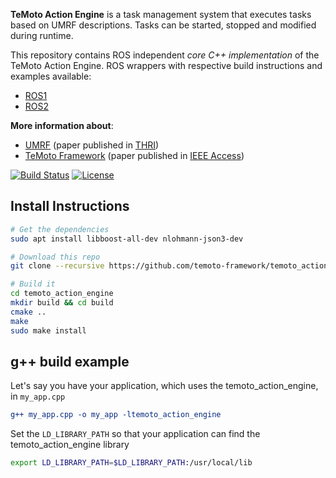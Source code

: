 **TeMoto Action Engine** is a task management system that executes tasks based on UMRF descriptions. Tasks can be started, stopped and modified during runtime.

This repository contains ROS independent *core C++ implementation* of the TeMoto Action Engine. ROS wrappers with respective build instructions and examples available:
* [ROS1](https://github.com/temoto-framework/temoto_action_engine_ros1)
* [ROS2](https://github.com/temoto-framework/temoto_action_engine_ros2)

**More information about**:
* [UMRF](https://doi.org/10.1145/3522580) (paper published in [THRI](https://dl.acm.org/journal/thri))
* [TeMoto Framework](https://doi.org/10.1109/ACCESS.2022.3173647) (paper published in [IEEE Access](https://ieeeaccess.ieee.org/))

[![Build Status](https://github.com/temoto-framework/temoto_action_engine/actions/workflows/build.yml/badge.svg)](https://github.com/temoto-framework/temoto_action_engine/actions/workflows/build.yml)
[![License](https://img.shields.io/badge/License-Apache%202.0-blue.svg)](https://opensource.org/licenses/Apache-2.0)

## Install Instructions

```bash
# Get the dependencies
sudo apt install libboost-all-dev nlohmann-json3-dev

# Download this repo
git clone --recursive https://github.com/temoto-framework/temoto_action_engine

# Build it
cd temoto_action_engine
mkdir build && cd build
cmake ..
make
sudo make install
```

## g++ build example
Let's say you have your application, which uses the temoto_action_engine, in ```my_app.cpp```
```cmake
g++ my_app.cpp -o my_app -ltemoto_action_engine
```

Set the ```LD_LIBRARY_PATH``` so that your application can find the temoto_action_engine library
```bash
export LD_LIBRARY_PATH=$LD_LIBRARY_PATH:/usr/local/lib
```
